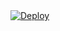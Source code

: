 
<a href="https://heroku.com/deploy?template=https://github.com/Abhishekvao78/telgrambot/tree/main">
  <img src="https://www.herokucdn.com/deploy/button.svg" alt="Deploy">
